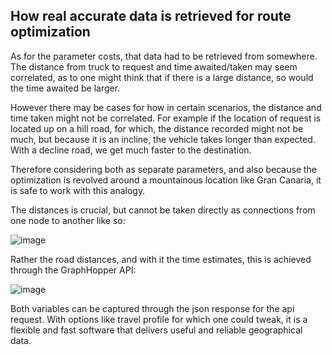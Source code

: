 ## How real accurate data is retrieved for route optimization

As for the parameter costs, that data had to be retrieved from somewhere. The distance from truck to request and time awaited/taken may seem correlated, as to one might think that if there is a large distance, so would the time awaited be larger.

However there may be cases for how in certain scenarios, the distance and time taken might not be correlated. For example if the location of request is located up on a hill road, for which, the distance recorded might not be much, but because it is an incline, the vehicle takes longer than expected. With a decline road, we get much faster to the destination.

Therefore considering both as separate parameters, and also because the optimization is revolved around a mountainous location like Gran Canaria, it is safe to work with this analogy.

The distances is crucial, but cannot be taken directly as connections from one node to another like so:

![image](https://github.com/KrishT97/truck_route_planner/assets/92883393/75477acc-8051-4642-a6dd-2b217e6895f1)

Rather the road distances, and with it the time estimates, this is achieved through the GraphHopper API:

![image](https://github.com/KrishT97/truck_route_planner/assets/92883393/db6e1c58-61f6-4bd4-9e23-ea450d85c273)

Both variables can be captured through the json response for the api request. With options like travel profile for which one could tweak, it is a flexible and fast software that delivers useful and reliable geographical data.
